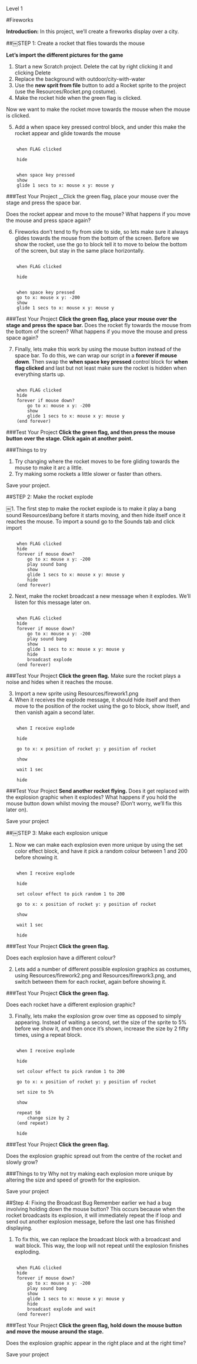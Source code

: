 Level 1

#Fireworks

__Introduction:__In this project, we’ll create a fireworks display over a city.
##￼STEP 1: Create a rocket that flies towards the mouse
__Let’s import the different pictures for the game__
1. Start a new Scratch project. Delete the cat by right clicking it and clicking Delete
2. Replace the background with outdoor/city-with-water
3. Use the __new sprit from file__ button to add a Rocket spriteto the project (use the Resources/Rocket.png costume).
4. Make the rocket hide when the greenflag is clicked.
Now we want to make the rocket move towards the mouse when the mouse is clicked.
5. Add a when space key pressed control block, and under this make the rocket appear and glide towards the mouse

```scratch
	when FLAG clicked
	hide
	
	when space key pressed
	show
	glide 1 secs to x: mouse x y: mouse y
```		
###Test Your Project__Click the green flag, place your mouse over the stage and press the space bar.
Does the rocket appear and move to the mouse?What happens if you move the mouse and press space again?
6. Fireworks don’t tend to fly from side to side, so lets make sure it always glides towards the mouse from the bottom of the screen. Before we show the rocket, use the go to block tell it tomove to below the bottom ofthe screen, but stay in the same place horizontally.
```scratch
	when FLAG clicked
	hide
	
	when space key pressed
	go to x: mouse x y: -200
	show
	glide 1 secs to x: mouse x y: mouse y
```###Test Your Project__Click the green flag, place your mouse over the stage and press the space bar.__ 
Does the rocket fly towards the mouse from the bottom of the screen? What happens if you move the mouse and press space again?

7. Finally, lets make this work by using the mouse button instead of the space bar. To do this, we can wrap our script in a __forever if mouse down__.
Then swap the __when space key pressed__ control block for __when flag clicked__ and last but not least makesure the rocket is hidden when everything starts up.
```scratch
	when FLAG clicked	hide	forever if mouse down?
		go to x: mouse x y: -200
		show
		glide 1 secs to x: mouse x y: mouse y
	(end forever)
```
###Test Your Project__Click the green flag, and then press the mouse button over the stage. Click again at another point.__ 
###Things to try1. Try changing where the rocket moves to be fore gliding towards the mouse to make it arc a little.2. Try making some rockets a little slower or faster than others.
Save your project.##STEP 2: Make the rocket explode

￼1. The first step to make the rocket explode is to make it play a bang sound Resources\bang before it starts moving, and then hide itself once it reaches the mouse. To import a sound goto the Sounds tab and click import

```scratch
	when FLAG clicked	hide	forever if mouse down?
		go to x: mouse x y: -200
		play sound bang
		show
		glide 1 secs to x: mouse x y: mouse y
		hide
	(end forever)
```2. Next, make the rocket broadcast a new message when it explodes. We’ll listen for this message later on.
```scratch
	when FLAG clicked	hide	forever if mouse down?
		go to x: mouse x y: -200
		play sound bang
		show
		glide 1 secs to x: mouse x y: mouse y
		hide
		broadcast explode
	(end forever)
```
###Test Your Project__Click the green flag.__ 
Make sure the rocket plays a noise and hides when it reaches the mouse.

3. Import a new sprite using Resources/firework1.png
4. When it receives the explode message, it should hide itself and then move to the position of the rocket using the go to block, show itself, and then vanish again a second later.

```scratch
	when I receive explode
	hide
	go to x: x position of rocket y: y position of rocket
	show
	wait 1 sec
	hide```
###Test Your Project__Send another rocket flying.__ 
Does it get replaced with the explosion graphic when it explodes?What happens if you hold the mouse button down whilst moving the mouse? (Don’t worry, we’ll fix this later on).
Save your project##￼STEP 3: Make each explosion unique
1. Now we can make each explosion even more unique by using the set color effect block, and have it pick a random colour between 1 and 200 before showing it.
```scratch
	when I receive explode
	hide
	set colour effect to pick random 1 to 200
	go to x: x position of rocket y: y position of rocket
	show
	wait 1 sec
	hide```

###Test Your Project__Click the green flag.__ 
Does each explosion have a different colour?
2. Lets add a number of different possible explosion graphics as costumes, using Resources/firework2.png and Resources/firework3.png, and switch between them for each rocket, again before showing it.###Test Your Project__Click the green flag.__ 
Does each rocket have a different explosion graphic?
3. Finally, lets make the explosion grow over time as opposed to simply appearing. Instead of waiting a second, set the size of the sprite to 5% before we show it, and then once it’s shown, increase the size by 2 fifty times, using a repeat block.```scratch
	when I receive explode
	hide
	set colour effect to pick random 1 to 200
	go to x: x position of rocket y: y position of rocket
	set size to 5%
	show
	
	repeat 50
		change size by 2
	(end repeat)
	hide```
###Test Your Project__Click the green flag.__ 

Does the explosion graphic spread out from the centre of the rocket and slowly grow?

###Things to tryWhy not try making each explosion more unique by altering the size and speed of growth for the explosion.
Save your project
##Step 4: Fixing the Broadcast Bug
Remember earlier we had a bug involving holding down the mouse button?This occurs because when the rocket broadcasts its explosion, it will immediately repeat the if loop and send out another explosion message, before the last one has finished displaying.
1. To fix this, we can replace the broadcast block with a broadcast and wait block. This way, the loop will not repeat until the explosion finishes exploding.
```scratch
	when FLAG clicked	hide	forever if mouse down?
		go to x: mouse x y: -200
		play sound bang
		show
		glide 1 secs to x: mouse x y: mouse y
		hide
		broadcast explode and wait
	(end forever)
```###Test Your Project__Click the green flag, hold down the mouse button and move the mouse around the stage.__ Does the explosion graphic appear in the right place and at the right time?
Save your project